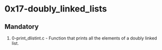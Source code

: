 # 0x17-doubly_linked_lists

## Mandatory

1. 0-print_dlistint.c - Function that prints all the elements of a doubly linked list.
